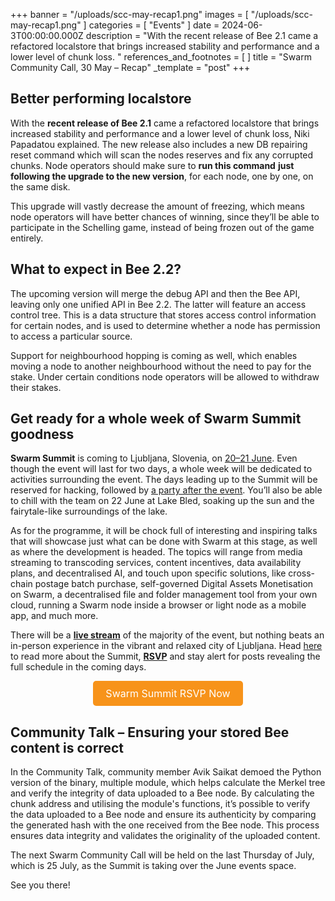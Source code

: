 +++
banner = "/uploads/scc-may-recap1.png"
images = [ "/uploads/scc-may-recap1.png" ]
categories = [ "Events" ]
date = 2024-06-3T00:00:00.000Z
description = "With the recent release of Bee 2.1 came a refactored localstore that brings increased stability and performance and a lower level of chunk loss. "
references_and_footnotes = [ ]
title = "Swarm Community Call, 30 May – Recap"
_template = "post"
+++


## Better performing localstore 

With the **recent release of Bee 2.1** came a refactored localstore that brings increased stability and performance and a lower level of chunk loss, Niki Papadatou explained. The new release also includes a new DB repairing reset command which will scan the nodes reserves and fix any corrupted chunks. Node operators should make sure to **run this command** **just following the upgrade to the new version**, for each node, one by one, on the same disk. 

This upgrade will vastly decrease the amount of freezing, which means node operators will have better chances of winning, since they’ll be able to participate in the Schelling game, instead of being frozen out of the game entirely.  


## What to expect in Bee 2.2?

The upcoming version will merge the debug API and then the Bee API, leaving only one unified API in Bee 2.2. The latter will feature an access control tree. This is a data structure that stores access control information for certain nodes, and is used to determine whether a node has permission to access a particular source.

Support for neighbourhood hopping is coming as well, which enables moving a node to another neighbourhood without the need to pay for the stake. Under certain conditions node operators will be allowed to withdraw their stakes. 


## Get ready for a whole week of Swarm Summit goodness

**Swarm Summit** is coming to Ljubljana, Slovenia, on [20–21 June](https://blog.ethswarm.org/foundation/2024/swarm-summit-2024-upload-the-future/). Even though the event will last for two days, a whole week will be dedicated to activities surrounding the event. The days leading up to the Summit will be reserved for hacking, followed by [a party after the event](https://www.kinosiska.si/en/dogodek/modeselektor/). You’ll also be able to chill with the team on 22 June at Lake Bled, soaking up the sun and the fairytale-like surroundings of the lake. 

As for the programme, it will be chock full of interesting and inspiring talks that will showcase just what can be done with Swarm at this stage, as well as where the development is headed. The topics will range from media streaming to transcoding services, content incentives, data availability plans, and decentralised AI, and touch upon specific solutions, like cross-chain postage batch purchase, self-governed Digital Assets Monetisation on Swarm, a decentralised file and folder management tool from your own cloud, running a Swarm node inside a browser or light node as a mobile app, and much more. 

There will be a **[live stream](https://streameth.org/swarm)** of the majority of the event, but nothing beats an in-person experience in the vibrant and relaxed city of Ljubljana. Head [here](https://blog.ethswarm.org/foundation/2024/swarm-summit-2024-upload-the-future/) to read more about the Summit, **[RSVP](https://www.meetup.com/ethereum-swarm/events/301034793/)** and stay alert for posts revealing the full schedule in the coming days.  

<div style="text-align: center;">
    <a href="https://www.meetup.com/ethereum-swarm/events/301034793/" style="display: inline-block; padding: 10px 20px; font-size: 16px; color: white; background-color: #F7931A; text-align: center; text-decoration: none; border-radius: 5px;">Swarm Summit RSVP Now</a>
</div>


## Community Talk –  Ensuring your stored Bee content is correct

In the Community Talk, community member Avik Saikat demoed the Python version of the binary, multiple module, which helps calculate the Merkel tree and verify the integrity of data uploaded to a Bee node. By calculating the chunk address and utilising the module's functions, it’s possible to verify the data uploaded to a Bee node and ensure its authenticity by comparing the generated hash with the one received from the Bee node. This process ensures data integrity and validates the originality of the uploaded content. 

The next Swarm Community Call will be held on the last Thursday of July, which is 25 July, as the Summit is taking over the June events space. 

See you there!